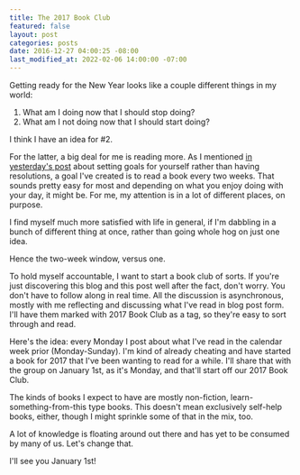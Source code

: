 ```yaml
---
title: The 2017 Book Club
featured: false
layout: post
categories: posts
date: 2016-12-27 04:00:25 -08:00
last_modified_at: 2022-02-06 14:00:00 -07:00
---
```


Getting ready for the New Year looks like a couple different things in my world:

1. What am I doing now that I should stop doing?
2. What am I not doing now that I should start doing?

I think I have an idea for #2.

For the latter, a big deal for me is reading more. As I mentioned [in yesterday's post](/resolutions/) about setting goals for yourself rather than having resolutions, a goal I've created is to read a book every two weeks. That sounds pretty easy for most and depending on what you enjoy doing with your day, it might be. For me, my attention is in a lot of different places, on purpose.

I find myself much more satisfied with life in general, if I'm dabbling in a bunch of different thing at once, rather than going whole hog on just one idea.

Hence the two-week window, versus one.

To hold myself accountable, I want to start a book club of sorts. If you're just discovering this blog and this post well after the fact, don't worry. You don't have to follow along in real time. All the discussion is asynchronous, mostly with me reflecting and discussing what I've read in blog post form. I'll have them marked with 2017 Book Club as a tag, so they're easy to sort through and read.

Here's the idea: every Monday I post about what I've read in the calendar week prior (Monday-Sunday). I'm kind of already cheating and have started a book for 2017 that I've been wanting to read for a while. I'll share that with the group on January 1st, as it's Monday, and that'll start off our 2017 Book Club.

The kinds of books I expect to have are mostly non-fiction, learn-something-from-this type books. This doesn't mean exclusively self-help books, either, though I might sprinkle some of that in the mix, too.

A lot of knowledge is floating around out there and has yet to be consumed by many of us. Let's change that.

I'll see you January 1st!

